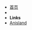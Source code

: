 * [首页]()
* 
* **Links**
* [<i class="fa-brands fa-github"></i> Anisland](https://github.com/6bir/Anisland)